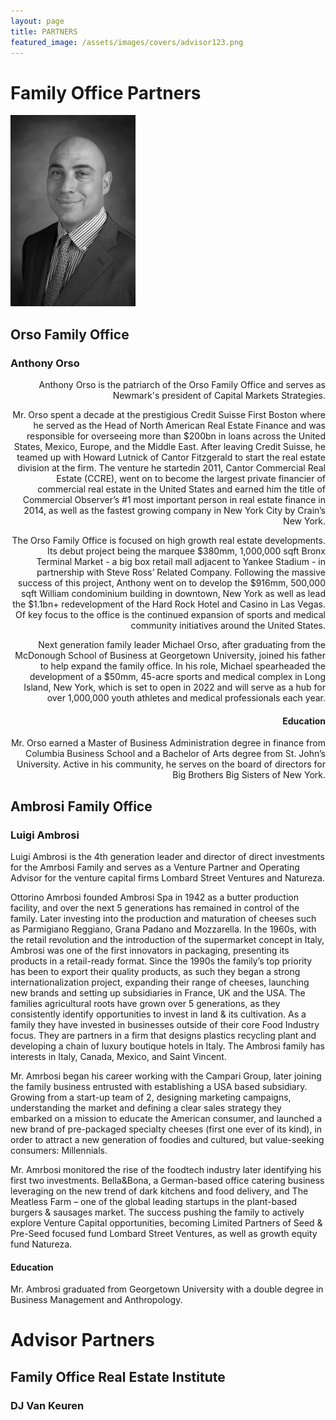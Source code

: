 ```yaml
---
layout: page
title: PARTNERS
featured_image: /assets/images/covers/advisor123.png
---
```


# Family Office Partners


<div class="alignleft">
	<img src="/assets/images/people/Orso-1-650x995.jpeg" alt="left" style="width:200px;">
</div>



## Orso Family Office 
### Anthony Orso
<div style="text-align: right">
Anthony Orso is the patriarch of the Orso Family Office and serves as Newmark's president of Capital Markets Strategies.

Mr. Orso spent a decade at the prestigious Credit Suisse First Boston where he served as the Head of North American Real Estate Finance and was responsible for overseeing more than $200bn in loans across the United States, Mexico, Europe, and the Middle East. After leaving Credit Suisse, he teamed up with Howard Lutnick of Cantor Fitzgerald to start the real estate division at the firm. The venture he startedin 2011, Cantor Commercial Real Estate (CCRE), went on to become the largest private financier of commercial real estate in the United States and earned him the title of Commercial Observer’s #1 most important person in real estate finance in 2014, as well as the fastest growing company in New York City by Crain’s New York. 

The Orso Family Office is focused on high growth real estate developments. Its debut project being the marquee $380mm, 1,000,000 sqft Bronx Terminal Market - a big box retail mall adjacent to Yankee Stadium - in partnership with Steve Ross’ Related Company. Following the massive success of this project, Anthony went on to develop the $916mm, 500,000 sqft William condominium building in downtown, New York as well as lead the $1.1bn+ redevelopment of the Hard Rock Hotel and Casino in Las Vegas. Of key focus to the office is the continued expansion of sports and medical community initiatives around the United States.

Next generation family leader Michael Orso, after graduating from the McDonough School of Business at Georgetown University, joined his father to help expand the family office. In his role, Michael spearheaded the development of a $50mm, 45-acre sports and medical complex in Long Island, New York, which is set to open in 2022 and will serve as a hub for over 1,000,000 youth athletes and medical professionals each year.


#### Education

Mr. Orso earned a Master of Business Administration degree in finance from Columbia Business School and a Bachelor of Arts degree from St. John’s University. Active in his community, he serves on the board of directors for Big Brothers Big Sisters of New York.
</div>

<!-- <div class="alignleft">
	<img src="/assets/images/people/.jpeg" alt="left" style="width:200px;">
</div> -->
## Ambrosi Family Office 
### Luigi Ambrosi

Luigi Ambrosi is the 4th generation leader and director of direct investments for the Amrbosi Family and serves as a Venture Partner and Operating Advisor for the venture capital firms Lombard Street Ventures and Natureza. 

Ottorino Amrbosi founded Ambrosi Spa in 1942 as a butter production facility, and over the next 5 generations has remained in control of the family. Later investing into the production and maturation of cheeses such as Parmigiano Reggiano, Grana Padano and Mozzarella. In the 1960s, with the retail revolution and the introduction of the supermarket concept in Italy, Ambrosi was one of the first innovators in packaging, presenting its products in a retail-ready format. Since the 1990s the family’s top priority has been to export their quality products, as such they began a strong internationalization project, expanding their range of cheeses, launching new brands and setting up subsidiaries in France, UK and the USA. The families agricultural roots have grown over 5 generations, as they consistently identify opportunities to invest in land & its cultivation. As a family they have invested in businesses outside of their core Food Industry focus. They are partners in a firm that designs plastics recycling plant and developing a chain of luxury boutique hotels in Italy. The Ambrosi family has interests in Italy, Canada, Mexico, and Saint Vincent.

Mr. Amrbosi began his career working with the Campari Group, later joining the family business entrusted with establishing a USA based subsidiary. Growing from a start-up team of 2, designing marketing campaigns,  understanding the market and defining a clear sales strategy they embarked on a mission to educate the American consumer, and launched a new brand of pre-packaged specialty cheeses (first one ever of its kind), in order to attract a new generation of foodies and cultured, but value-seeking consumers: Millennials. 

Mr. Amrbosi monitored the rise of the foodtech industry later identifying his first two investments. Bella&Bona, a German-based office catering business leveraging on the new trend of dark kitchens and food delivery, and The Meatless Farm – one of the global leading startups in the plant-based burgers & sausages market. The success pushing the family to actively explore Venture Capital opportunities, becoming Limited Partners of Seed & Pre-Seed focused fund Lombard Street Ventures, as well as growth equity fund Natureza. 

#### Education

Mr. Ambrosi graduated from Georgetown University with a double degree in Business Management and Anthropology. 



# Advisor Partners


<!-- <div class="alignleft">
	<img src="/assets/images/people/.jpeg" alt="left" style="width:200px;">
</div> -->
## Family Office Real Estate Institute
### DJ Van Keuren 
